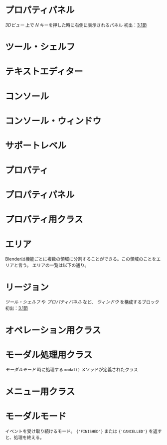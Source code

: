 # プロパティパネル
*3Dビュー* 上で *N* キーを押した時に右側に表示されるパネル
初出：[3.1節](body/chapter_03/01_Sample_7_Delete_face_by_mouse_click.md)

# ツール・シェルフ

# テキストエディター

# コンソール

# コンソール・ウィンドウ

# サポートレベル

# プロパティ

# プロパティパネル

# プロパティ用クラス

# エリア

Blenderは機能ごとに複数の領域に分割することができる。この領域のことをエリアと言う。
エリアの一覧は以下の通り。


# リージョン
*ツール・シェルフ* や *プロパティパネル* など、 *ウィンドウ* を構成するブロック
初出：[3.1節](body/chapter_03/01_Sample_7_Delete_face_by_mouse_click.md)


# オペレーション用クラス


# モーダル処理用クラス
*モーダルモード* 時に処理する ```modal()``` メソッドが定義されたクラス

# メニュー用クラス

# モーダルモード
イベントを受け取り続けるモード。 ```{'FINISHED'}``` または ```{'CANCELLED'}``` を返すと、処理を終える。
